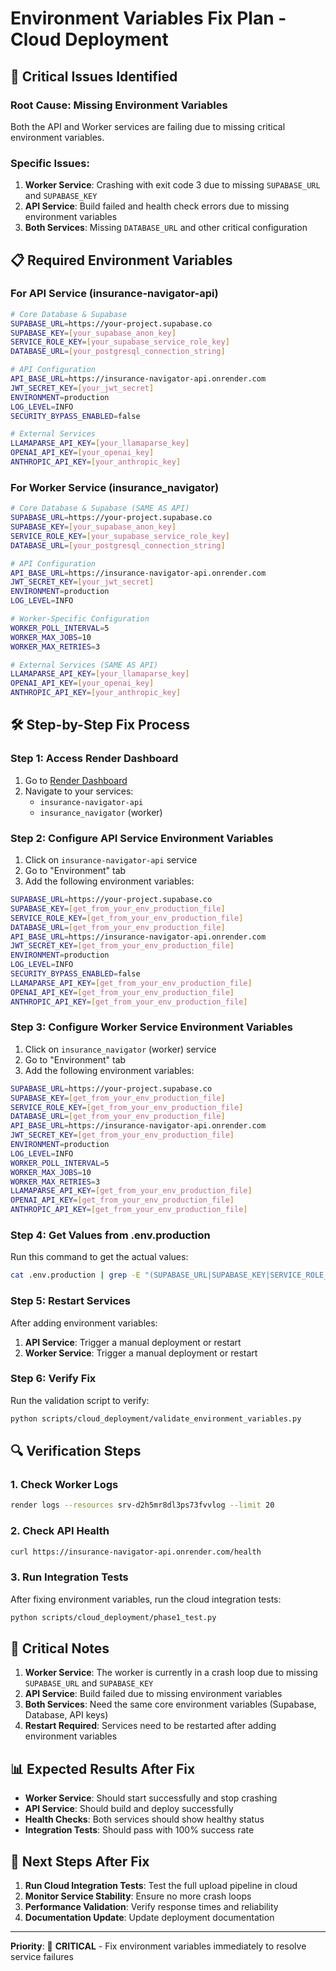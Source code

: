 # Environment Variables Fix Plan - Cloud Deployment

## 🚨 **Critical Issues Identified**

### **Root Cause**: Missing Environment Variables
Both the API and Worker services are failing due to missing critical environment variables.

### **Specific Issues**:
1. **Worker Service**: Crashing with exit code 3 due to missing `SUPABASE_URL` and `SUPABASE_KEY`
2. **API Service**: Build failed and health check errors due to missing environment variables
3. **Both Services**: Missing `DATABASE_URL` and other critical configuration

## 📋 **Required Environment Variables**

### **For API Service (insurance-navigator-api)**
```bash
# Core Database & Supabase
SUPABASE_URL=https://your-project.supabase.co
SUPABASE_KEY=[your_supabase_anon_key]
SERVICE_ROLE_KEY=[your_supabase_service_role_key]
DATABASE_URL=[your_postgresql_connection_string]

# API Configuration
API_BASE_URL=https://insurance-navigator-api.onrender.com
JWT_SECRET_KEY=[your_jwt_secret]
ENVIRONMENT=production
LOG_LEVEL=INFO
SECURITY_BYPASS_ENABLED=false

# External Services
LLAMAPARSE_API_KEY=[your_llamaparse_key]
OPENAI_API_KEY=[your_openai_key]
ANTHROPIC_API_KEY=[your_anthropic_key]
```

### **For Worker Service (insurance_navigator)**
```bash
# Core Database & Supabase (SAME AS API)
SUPABASE_URL=https://your-project.supabase.co
SUPABASE_KEY=[your_supabase_anon_key]
SERVICE_ROLE_KEY=[your_supabase_service_role_key]
DATABASE_URL=[your_postgresql_connection_string]

# API Configuration
API_BASE_URL=https://insurance-navigator-api.onrender.com
JWT_SECRET_KEY=[your_jwt_secret]
ENVIRONMENT=production
LOG_LEVEL=INFO

# Worker-Specific Configuration
WORKER_POLL_INTERVAL=5
WORKER_MAX_JOBS=10
WORKER_MAX_RETRIES=3

# External Services (SAME AS API)
LLAMAPARSE_API_KEY=[your_llamaparse_key]
OPENAI_API_KEY=[your_openai_key]
ANTHROPIC_API_KEY=[your_anthropic_key]
```

## 🛠️ **Step-by-Step Fix Process**

### **Step 1: Access Render Dashboard**
1. Go to [Render Dashboard](https://dashboard.render.com)
2. Navigate to your services:
   - `insurance-navigator-api`
   - `insurance_navigator` (worker)

### **Step 2: Configure API Service Environment Variables**
1. Click on `insurance-navigator-api` service
2. Go to "Environment" tab
3. Add the following environment variables:

```bash
SUPABASE_URL=https://your-project.supabase.co
SUPABASE_KEY=[get_from_your_env_production_file]
SERVICE_ROLE_KEY=[get_from_your_env_production_file]
DATABASE_URL=[get_from_your_env_production_file]
API_BASE_URL=https://insurance-navigator-api.onrender.com
JWT_SECRET_KEY=[get_from_your_env_production_file]
ENVIRONMENT=production
LOG_LEVEL=INFO
SECURITY_BYPASS_ENABLED=false
LLAMAPARSE_API_KEY=[get_from_your_env_production_file]
OPENAI_API_KEY=[get_from_your_env_production_file]
ANTHROPIC_API_KEY=[get_from_your_env_production_file]
```

### **Step 3: Configure Worker Service Environment Variables**
1. Click on `insurance_navigator` (worker) service
2. Go to "Environment" tab
3. Add the following environment variables:

```bash
SUPABASE_URL=https://your-project.supabase.co
SUPABASE_KEY=[get_from_your_env_production_file]
SERVICE_ROLE_KEY=[get_from_your_env_production_file]
DATABASE_URL=[get_from_your_env_production_file]
API_BASE_URL=https://insurance-navigator-api.onrender.com
JWT_SECRET_KEY=[get_from_your_env_production_file]
ENVIRONMENT=production
LOG_LEVEL=INFO
WORKER_POLL_INTERVAL=5
WORKER_MAX_JOBS=10
WORKER_MAX_RETRIES=3
LLAMAPARSE_API_KEY=[get_from_your_env_production_file]
OPENAI_API_KEY=[get_from_your_env_production_file]
ANTHROPIC_API_KEY=[get_from_your_env_production_file]
```

### **Step 4: Get Values from .env.production**
Run this command to get the actual values:

```bash
cat .env.production | grep -E "(SUPABASE_URL|SUPABASE_KEY|SERVICE_ROLE_KEY|DATABASE_URL|JWT_SECRET_KEY|LLAMAPARSE_API_KEY|OPENAI_API_KEY|ANTHROPIC_API_KEY)"
```

### **Step 5: Restart Services**
After adding environment variables:
1. **API Service**: Trigger a manual deployment or restart
2. **Worker Service**: Trigger a manual deployment or restart

### **Step 6: Verify Fix**
Run the validation script to verify:

```bash
python scripts/cloud_deployment/validate_environment_variables.py
```

## 🔍 **Verification Steps**

### **1. Check Worker Logs**
```bash
render logs --resources srv-d2h5mr8dl3ps73fvvlog --limit 20
```

### **2. Check API Health**
```bash
curl https://insurance-navigator-api.onrender.com/health
```

### **3. Run Integration Tests**
After fixing environment variables, run the cloud integration tests:

```bash
python scripts/cloud_deployment/phase1_test.py
```

## 🚨 **Critical Notes**

1. **Worker Service**: The worker is currently in a crash loop due to missing `SUPABASE_URL` and `SUPABASE_KEY`
2. **API Service**: Build failed due to missing environment variables
3. **Both Services**: Need the same core environment variables (Supabase, Database, API keys)
4. **Restart Required**: Services need to be restarted after adding environment variables

## 📊 **Expected Results After Fix**

- **Worker Service**: Should start successfully and stop crashing
- **API Service**: Should build and deploy successfully
- **Health Checks**: Both services should show healthy status
- **Integration Tests**: Should pass with 100% success rate

## 🎯 **Next Steps After Fix**

1. **Run Cloud Integration Tests**: Test the full upload pipeline in cloud
2. **Monitor Service Stability**: Ensure no more crash loops
3. **Performance Validation**: Verify response times and reliability
4. **Documentation Update**: Update deployment documentation

---

**Priority**: 🔴 **CRITICAL** - Fix environment variables immediately to resolve service failures
